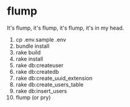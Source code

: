 # flump

It's flump, it's flump, it's flump, it's in my head.

1. cp .env.sample .env
2. bundle install
3. rake build
4. rake install
5. rake db:createuser
6. rake db:createdb
7. rake db:create_uuid_extension
8. rake db:create_users_table
9. rake db:insert_users
10. flump (or pry)
